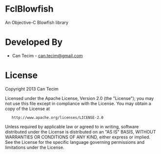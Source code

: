 FclBlowfish
===========

An Objective-C Blowfish library

# Developed By

  * Can Tecim - <can.tecim@gmail.com>
  
# License

   Copyright 2013 Can Tecim

   Licensed under the Apache License, Version 2.0 (the "License");
   you may not use this file except in compliance with the License.
   You may obtain a copy of the License at

       http://www.apache.org/licenses/LICENSE-2.0

   Unless required by applicable law or agreed to in writing, software
   distributed under the License is distributed on an "AS IS" BASIS,
   WITHOUT WARRANTIES OR CONDITIONS OF ANY KIND, either express or implied.
   See the License for the specific language governing permissions and
   limitations under the License.
